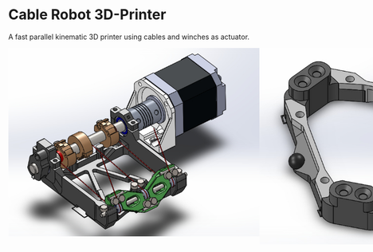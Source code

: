 # Cable Robot 3D-Printer
A fast parallel kinematic 3D printer using cables and winches as actuator.

<div style="display: flex;">
    <img src="/construction/actuator/actuator_overview.jpg" alt="Actuator" style="height: 10%">
    <img src="/construction/plattform/plattform_overview_top.jpg" alt="Platform" style="height: 10%">

</div>
